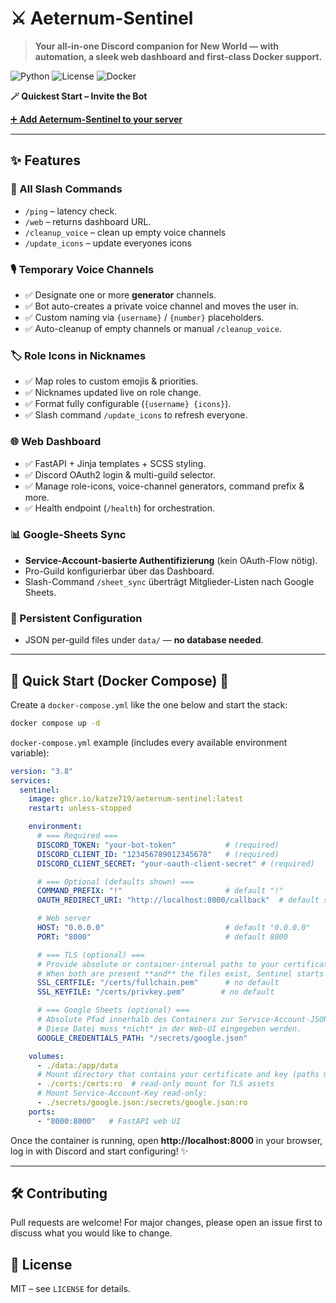 # ⚔️ Aeternum-Sentinel

> **Your all-in-one Discord companion for New World — with automation, a sleek web dashboard and first-class Docker support.**

![Python](https://img.shields.io/badge/python-3.12-blue?logo=python)
![License](https://img.shields.io/badge/license-MIT-green)
![Docker](https://img.shields.io/badge/docker-ready-blue?logo=docker)

**🪄 Quickest Start – Invite the Bot**

[➕ **Add Aeternum-Sentinel to your server**](https://discord.com/oauth2/authorize?client_id=1383522700244287630)

---

## ✨ Features

### 🤖 All Slash Commands
- `/ping` – latency check.  
- `/web` – returns dashboard URL.
- `/cleanup_voice` – clean up empty voice channels
- `/update_icons` – update everyones icons

### 🎙️ Temporary Voice Channels
- ✅ Designate one or more **generator** channels.  
- ✅ Bot auto-creates a private voice channel and moves the user in.  
- ✅ Custom naming via `{username}` / `{number}` placeholders.  
- ✅ Auto-cleanup of empty channels or manual `/cleanup_voice`.

### 🏷️ Role Icons in Nicknames
- ✅ Map roles to custom emojis & priorities.  
- ✅ Nicknames updated live on role change.  
- ✅ Format fully configurable (`{username} {icons}`).  
- ✅ Slash command `/update_icons` to refresh everyone.

### 🌐 Web Dashboard
- ✅ FastAPI + Jinja templates + SCSS styling.  
- ✅ Discord OAuth2 login & multi-guild selector.  
- ✅ Manage role-icons, voice-channel generators, command prefix & more.  
- ✅ Health endpoint (`/health`) for orchestration.

### 📊 Google-Sheets Sync
* **Service-Account-basierte Authentifizierung** (kein OAuth-Flow nötig).  
* Pro-Guild konfigurierbar über das Dashboard.  
* Slash-Command `/sheet_sync` überträgt Mitglieder-Listen nach Google Sheets.

### 💾 Persistent Configuration
- JSON per-guild files under `data/` — **no database needed**.

---

## 🚀 Quick Start (Docker Compose) 🐳

Create a `docker-compose.yml` like the one below and start the stack:

```bash
docker compose up -d
```

`docker-compose.yml` example (includes every available environment variable):

```yaml
version: "3.8"
services:
  sentinel:
    image: ghcr.io/katze719/aeternum-sentinel:latest
    restart: unless-stopped

    environment:
      # === Required ===
      DISCORD_TOKEN: "your-bot-token"           # (required)
      DISCORD_CLIENT_ID: "123456789012345678"   # (required)
      DISCORD_CLIENT_SECRET: "your-oauth-client-secret" # (required)

      # === Optional (defaults shown) ===
      COMMAND_PREFIX: "!"                       # default "!"
      OAUTH_REDIRECT_URI: "http://localhost:8000/callback"  # default shown

      # Web server
      HOST: "0.0.0.0"                           # default "0.0.0.0"
      PORT: "8000"                              # default 8000

      # === TLS (optional) ===
      # Provide absolute or container-internal paths to your certificate files.
      # When both are present **and** the files exist, Sentinel starts via HTTPS.
      SSL_CERTFILE: "/certs/fullchain.pem"      # no default
      SSL_KEYFILE: "/certs/privkey.pem"        # no default

      # === Google Sheets (optional) ===
      # Absolute Pfad innerhalb des Containers zur Service-Account-JSON.
      # Diese Datei muss *nicht* in der Web-UI eingegeben werden.
      GOOGLE_CREDENTIALS_PATH: "/secrets/google.json"

    volumes:
      - ./data:/app/data
      # Mount directory that contains your certificate and key (paths must match above!)
      - ./certs:/certs:ro  # read-only mount for TLS assets
      # Mount Service-Account-Key read-only:
      - ./secrets/google.json:/secrets/google.json:ro
    ports:
      - "8000:8000"   # FastAPI web UI
```

Once the container is running, open **http://localhost:8000** in your browser, log in with Discord and start configuring! ✨

---

## 🛠️ Contributing
Pull requests are welcome! For major changes, please open an issue first to discuss what you would like to change.

## 📄 License
MIT – see `LICENSE` for details.
